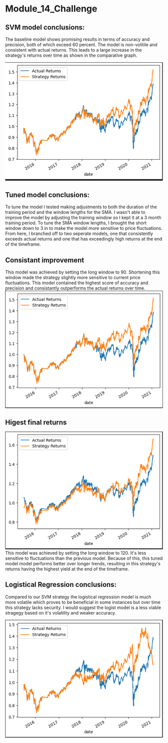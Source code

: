 # Module_14_Challenge

## SVM model conclusions:
The baseline model shows promising results in terms of accuracy and precision, both of which exceed 60 percent. The model is non-volitile and consistent with actual returns. This leads to a large increase in the strategy's returns over time as shown in the comparative graph.

![svm.PNG](./Resources/Images/svm.PNG)

## Tuned model conclusions:
To tune the model I tested making adjustments to both the duration of the training period and the window lengths for the SMA. I wasn't able to improve the model by adjusting the training window so I kept it at a 3 month training period. To tune the SMA window lengths, I brought the short window down to 3 in to make the model more sensitive to price fluctuations. From here, I branched off to two seperate models, one that consistently exceeds actual returns and one that has exceedingly high returns at the end of the timeframe. 

## Consistant improvement
This model was achieved by setting the long window to 90. Shortening this window made the strategy slightly more sensitive to current price fluctuations. This model contained the highest score of accuracy and precision and consistantly outperforms the actual returns over time.
![re_tuned.PNG](./Resources/Images/re_tuned.PNG)


## Higest final returns
![tuned.PNG](./Resources/Images/tuned.PNG)
This model was achieved by setting the long window to 120. It's less sensitive to fluctuations than the previous model. Because of this, this tuned model model performs better over longer trends, resulting in this strategy's returns having the highest yield at the end of the timeframe. 

## Logistical Regression conclusions:
Compared to our SVM strategy the logistical regression model is much more volatile which proves to be beneficial in some instances but over time this strategy lacks security. I would suggest the logist model is a less viable stragegy based on it's volatility and weaker accuracy.

![lr.PNG](./Resources/Images/lr.PNG)